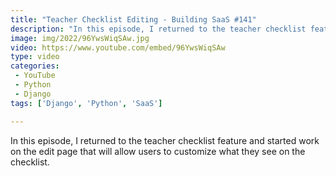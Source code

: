 ```yaml
---
title: "Teacher Checklist Editing - Building SaaS #141"
description: "In this episode, I returned to the teacher checklist feature and started work on the edit page that will allow users to customize what they see on the checklist."
image: img/2022/96YwsWiqSAw.jpg
video: https://www.youtube.com/embed/96YwsWiqSAw
type: video
categories:
 - YouTube
 - Python
 - Django
tags: ['Django', 'Python', 'SaaS']

---
```


In this episode, I returned to the teacher checklist feature and started work on the edit page that will allow users to customize what they see on the checklist.
